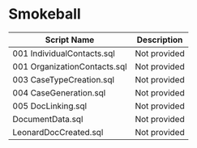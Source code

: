 # Smokeball

| Script Name | Description |
|-------------|-------------|
| 001 IndividualContacts.sql | Not provided |
| 001 OrganizationContacts.sql | Not provided |
| 003 CaseTypeCreation.sql | Not provided |
| 004 CaseGeneration.sql | Not provided |
| 005 DocLinking.sql | Not provided |
| DocumentData.sql | Not provided |
| LeonardDocCreated.sql | Not provided |
